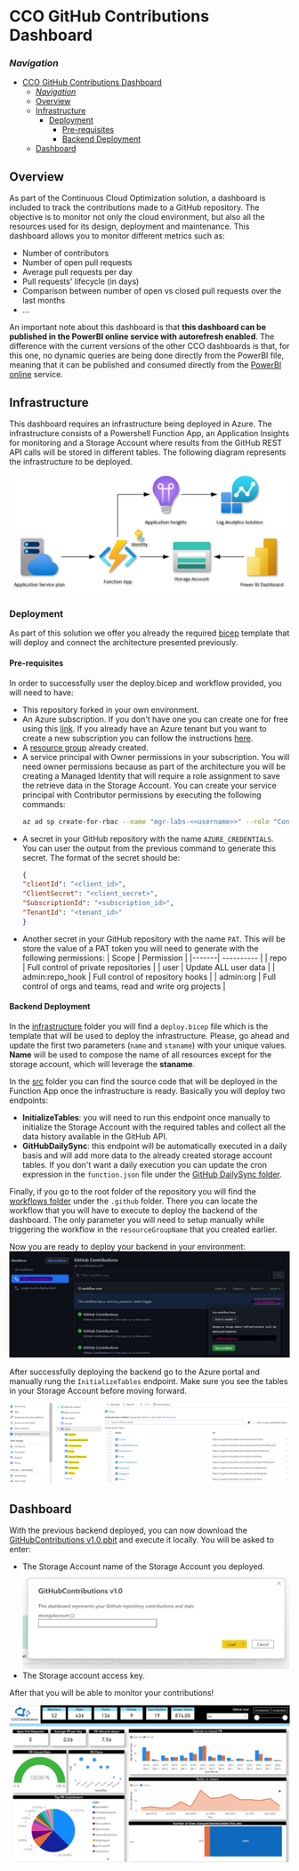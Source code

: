 # CCO GitHub Contributions Dashboard

### _Navigation_

- [CCO GitHub Contributions Dashboard](#cco-github-contributions-dashboard)
    - [_Navigation_](#navigation)
  - [Overview](#overview)
  - [Infrastructure](#infrastructure)
    - [Deployment](#deployment)
      - [Pre-requisites](#pre-requisites)
      - [Backend Deployment](#backend-deployment)
  - [Dashboard](#dashboard)

## Overview

As part of the Continuous Cloud Optimization solution, a dashboard is included to track the contributions made to a GitHub repository. The objective is to monitor not only the cloud environment, but also all the resources used for its design, deployment and maintenance. This dashboard allows you to monitor different metrics such as:
- Number of contributors
- Number of open pull requests
- Average pull requests per day
- Pull requests' lifecycle (in days)
- Comparison between number of open vs closed pull requests over the last months
- ...

An important note about this dashboard is that **this dashboard can be published in the PowerBI online service with autorefresh enabled**. The difference with the current versions of the other CCO dashboards is that, for this one, no dynamic queries are being done directly from the PowerBI file, meaning that it can be published and consumed directly from the [PowerBI online](https://docs.microsoft.com/en-us/power-bi/create-reports/desktop-upload-desktop-files) service.

## Infrastructure

This dashboard requires an infrastructure being deployed in Azure. The infrastructure consists of a Powershell Function App, an Application Insights for monitoring and a Storage Account where results from the GitHub REST API calls will be stored in different tables. The following diagram represents the infrastructure to be deployed.

![GitHub Dashboard Architecture](/install/images/github-dashboard-architecture.png)

### Deployment

As part of this solution we offer you already the required [bicep](https://docs.microsoft.com/en-us/azure/azure-resource-manager/bicep/overview) template that will deploy and connect the architecture presented previously.

#### Pre-requisites

In order to successfully user the deploy.bicep and workflow provided, you will need to have:
- This repository forked in your own environment.
- An Azure subscription. If you don't have one you can create one for free using this [link](https://azure.microsoft.com/en-us/free/search/?OCID=AID2200258_SEM_069a8abd963111ebbd21e8d33199249f:G:s&ef_id=069a8abd963111ebbd21e8d33199249f:G:s&msclkid=069a8abd963111ebbd21e8d33199249f). If you already have an Azure tenant but you want to create a new subscription you can follow the instructions [here](https://docs.microsoft.com/en-us/azure/cost-management-billing/manage/create-subscription#:~:text=On%20the%20Customers%20page%2C%20select%20the%20customer.%20In,page%2C%20select%20%2B%20Add%20to%20create%20a%20subscription.).
- A [resource group](https://docs.microsoft.com/en-us/azure/azure-resource-manager/management/manage-resource-groups-portal) already created.
- A service principal with Owner permissions in your subscription. You will need owner permissions because as part of the architecture you will be creating a Managed Identity that will require a role assignment to save the retrieve data in the Storage Account. You can create your service principal with Contributor permissions by executing the following commands:
    ```sh
    az ad sp create-for-rbac --name "mgr-labs-<<username>>" --role "Contributor" --output "json"
    ```
- A secret in your GitHub repository with the name `AZURE_CREDENTIALS`. You can user the output from the previous command to generate this secret. The format of the secret should be:
    ```json
    {
    "clientId": "<client_id>",
    "ClientSecret": "<client_secret>",
    "SubscriptionId": "<subscription_id>",
    "TenantId": "<tenant_id>"
    }
    ```
- Another secret in your GitHub repository with the name `PAT`. This will be store the value of a PAT token you will need to generate with the following permissions:
    | Scope | Permission |
    |-------| ---------- |
    | repo | Full control of private repositories |
    | user | Update ALL user data |
    | admin:repo_hook | Full control of repository hooks |
    | admin:org | Full control of orgs and teams, read and write org projects |

#### Backend Deployment

In the [infrastructure](./infrastructure/) folder you will find a `deploy.bicep` file which is the template that will be used to deploy the infrastructure. Please, go ahead and update the first two parameters (`name` and `staname`) with your unique values. **Name** will be used to compose the name of all resources except for the storage account, which will leverage the **staname**.

In the [src](./src/) folder you can find the source code that will be deployed in the Function App once the infrastructure is ready. Basically you will deploy two endpoints:
- **InitializeTables**: you will need to run this endpoint once manually to initialize the Storage Account with the required tables and collect all the data history available in the GitHub API.
- **GitHubDailySync**: this endpoint will be automatically executed in a daily basis and will add more data to the already created storage account tables. If you don't want a daily execution you can update the cron expression in the `function.json` file under the [GitHub DailySync folder](./src/GitHubContributions/GitHubDailySync/).

Finally, if you go to the root folder of the repository you will find the [workflows folder](/.github/workflows/) under the `.github` folder. There you can locate the workflow that you will have to execute to deploy the backend of the dashboard. The only parameter you will need to setup manually while triggering the workflow in the `resourceGroupName` that you created earlier.

Now you are ready to deploy your backend in your environment:
![deploy-backend](/install/images/run-workflow.jpg)

After successfully deploying the backend go to the Azure portal and manually rung the `InitializeTables` endpoint. Make sure you see the tables in your Storage Account before moving forward.

![storage-tables](/install/images/storage-tables.jpg)

## Dashboard

With the previous backend deployed, you can now download the [GitHubContributions v1.0.pbit](./GitHubContributions%20v1.0.pbit) and execute it locally. You will be asked to enter:
- The Storage Account name of the Storage Account you deployed.
![Storage Account Name](/install/images/github-storage-account.jpg)
- The Storage account access key.

After that you will be able to monitor your contributions!

![GitHub Contributions](/install/images/Github-contributions-dashboard.jpg)